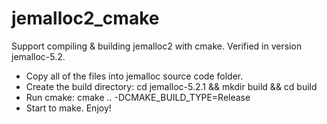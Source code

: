 # jemalloc2_cmake
Support compiling &amp; building jemalloc2 with cmake. Verified in version jemalloc-5.2.
- Copy all of the files into jemalloc source code folder.
- Create the build directory: cd jemalloc-5.2.1 && mkdir build && cd build
- Run cmake: cmake .. -DCMAKE_BUILD_TYPE=Release
- Start to make. Enjoy!
